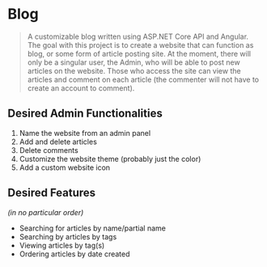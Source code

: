 # Blog
> A customizable blog written using ASP.NET Core API and Angular. The goal with this project is to create a website that can function as blog, or some form of article posting site. At the moment, there will only be a singular user, the Admin, who will be able to post new articles on the website. Those who access the site can view the articles and comment on each article (the commenter will not have to create an account to comment). 

__Desired Admin Functionalities__
---
1. Name the website from an admin panel
2. Add and delete articles
3. Delete comments
4. Customize the website theme (probably just the color)
5. Add a custom website icon

__Desired Features__
---
_(in no particular order)_
- Searching for articles by name/partial name
- Searching by articles by tags
- Viewing articles by tag(s)
- Ordering articles by date created
